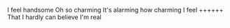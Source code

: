 I feel handsome
Oh so charming
It's alarming how charming I feel
++++++
That I hardly can believe I'm real  